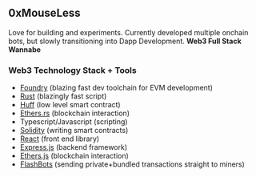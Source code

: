 ## 0xMouseLess

Love for building and experiments. Currently developed multiple onchain bots, but slowly transitioning into Dapp Development. **Web3 Full Stack Wannabe**

### Web3 Technology Stack + Tools
- [Foundry](https://book.getfoundry.sh/forge/index.html) (blazing fast dev toolchain for EVM development)
- [Rust](https://www.rust-lang.org/) (blazingly fast script)
- [Huff](https://huff.sh/) (low level smart contract)
- [Ethers.rs](https://github.com/gakonst/ethers-rs) (blockchain interaction)
- Typescript/Javascript (scripting)
- [Solidity](https://docs.soliditylang.org/en/v0.8.13/) (writing smart contracts)
- [React](https://reactjs.org/docs/getting-started.html) (front end library)
- [Express.js](https://expressjs.com/) (backend framework)
- [Ethers.js](https://docs.ethers.io/v5/) (blockchain interaction)
- [FlashBots](https://docs.flashbots.net/) (sending private+bundled transactions straight to miners)


<!--
**0xMouseLess/0xMouseLess** is a ✨ _special_ ✨ repository because its `README.md` (this file) appears on your GitHub profile.

Here are some ideas to get you started:

- 🔭 I’m currently working on ...
- 🌱 I’m currently learning ...
- 👯 I’m looking to collaborate on ...
- 🤔 I’m looking for help with ...
- 💬 Ask me about ...
- 📫 How to reach me: ...
- 😄 Pronouns: ...
- ⚡ Fun fact: ...
-->
